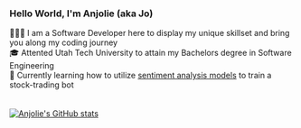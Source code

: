 ### Hello World, I'm Anjolie (aka Jo)

👩🏼‍💻 I am a Software Developer here to display my unique skillset and bring you along my coding journey <br/>
🎓 Attented Utah Tech University to attain my Bachelors degree in Software Engineering <br/>
🤖 Currently learning how to utilize [sentiment analysis models](https://huggingface.co/ProsusAI/finbert) to train a stock-trading bot<br/>
<br/>
<br/>
[![Anjolie's GitHub stats](https://github-readme-stats.vercel.app/api?username=Anjoliekate&count_private=true&show_icons=true&theme=ambient_gradient&hide_rank=false)](https://github.com/anuraghazra/github-readme-stats)

